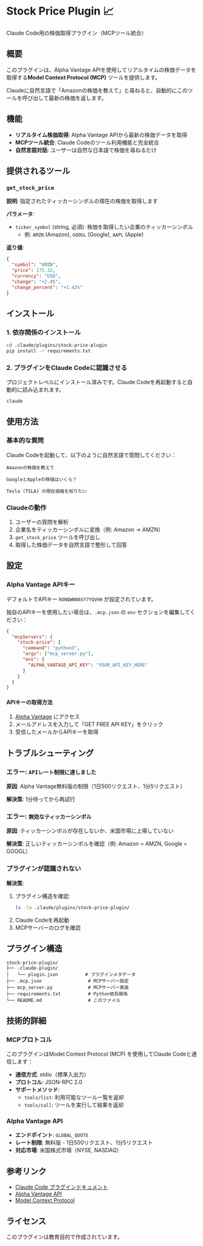 # Stock Price Plugin 📈

Claude Code用の株価取得プラグイン（MCPツール統合）

## 概要

このプラグインは、Alpha Vantage APIを使用してリアルタイムの株価データを取得する**Model Context Protocol (MCP)** ツールを提供します。

Claudeに自然言語で「Amazonの株価を教えて」と尋ねると、自動的にこのツールを呼び出して最新の株価を返します。

## 機能

- **リアルタイム株価取得**: Alpha Vantage APIから最新の株価データを取得
- **MCPツール統合**: Claude Codeのツール利用機能と完全統合
- **自然言語対話**: ユーザーは自然な日本語で株価を尋ねるだけ

## 提供されるツール

### `get_stock_price`

**説明**: 指定されたティッカーシンボルの現在の株価を取得します

**パラメータ**:
- `ticker_symbol` (string, 必須): 株価を取得したい企業のティッカーシンボル
  - 例: `AMZN` (Amazon), `GOOGL` (Google), `AAPL` (Apple)

**返り値**:
```json
{
  "symbol": "AMZN",
  "price": 175.32,
  "currency": "USD",
  "change": "+2.45",
  "change_percent": "+1.42%"
}
```

## インストール

### 1. 依存関係のインストール

```bash
cd .claude/plugins/stock-price-plugin
pip install -r requirements.txt
```

### 2. プラグインをClaude Codeに認識させる

プロジェクトレベルにインストール済みです。Claude Codeを再起動すると自動的に読み込まれます。

```bash
claude
```

## 使用方法

### 基本的な質問

Claude Codeを起動して、以下のように自然言語で質問してください：

```
Amazonの株価を教えて
```

```
GoogleとAppleの株価はいくら？
```

```
Tesla (TSLA) の現在価格を知りたい
```

### Claudeの動作

1. ユーザーの質問を解析
2. 企業名をティッカーシンボルに変換（例: Amazon → AMZN）
3. `get_stock_price` ツールを呼び出し
4. 取得した株価データを自然言語で整形して回答

## 設定

### Alpha Vantage APIキー

デフォルトでAPIキー `RONQWNN6SY7YQVHH` が設定されています。

独自のAPIキーを使用したい場合は、`.mcp.json` の `env` セクションを編集してください：

```json
{
  "mcpServers": {
    "stock-price": {
      "command": "python3",
      "args": ["mcp_server.py"],
      "env": {
        "ALPHA_VANTAGE_API_KEY": "YOUR_API_KEY_HERE"
      }
    }
  }
}
```

#### APIキーの取得方法

1. [Alpha Vantage](https://www.alphavantage.co/support/#api-key) にアクセス
2. メールアドレスを入力して「GET FREE API KEY」をクリック
3. 受信したメールからAPIキーを取得

## トラブルシューティング

### エラー: `APIレート制限に達しました`

**原因**: Alpha Vantage無料版の制限（1日500リクエスト、1分5リクエスト）

**解決策**: 1分待ってから再試行

### エラー: `無効なティッカーシンボル`

**原因**: ティッカーシンボルが存在しないか、米国市場に上場していない

**解決策**: 正しいティッカーシンボルを確認（例: Amazon = AMZN, Google = GOOGL）

### プラグインが認識されない

**解決策**:
1. プラグイン構造を確認:
   ```bash
   ls -la .claude/plugins/stock-price-plugin/
   ```
2. Claude Codeを再起動
3. MCPサーバーのログを確認

## プラグイン構造

```
stock-price-plugin/
├── .claude-plugin/
│   └── plugin.json          # プラグインメタデータ
├── .mcp.json                 # MCPサーバー設定
├── mcp_server.py             # MCPサーバー実装
├── requirements.txt          # Python依存関係
└── README.md                 # このファイル
```

## 技術的詳細

### MCPプロトコル

このプラグインはModel Context Protocol (MCP) を使用してClaude Codeと通信します：

- **通信方式**: stdio（標準入出力）
- **プロトコル**: JSON-RPC 2.0
- **サポートメソッド**:
  - `tools/list`: 利用可能なツール一覧を返却
  - `tools/call`: ツールを実行して結果を返却

### Alpha Vantage API

- **エンドポイント**: `GLOBAL_QUOTE`
- **レート制限**: 無料版 - 1日500リクエスト、1分5リクエスト
- **対応市場**: 米国株式市場（NYSE, NASDAQ）

## 参考リンク

- [Claude Code プラグインドキュメント](https://docs.claude.com/ja/docs/claude-code/plugins)
- [Alpha Vantage API](https://www.alphavantage.co/documentation/)
- [Model Context Protocol](https://docs.claude.com/ja/docs/claude-code/mcp)

## ライセンス

このプラグインは教育目的で作成されています。
